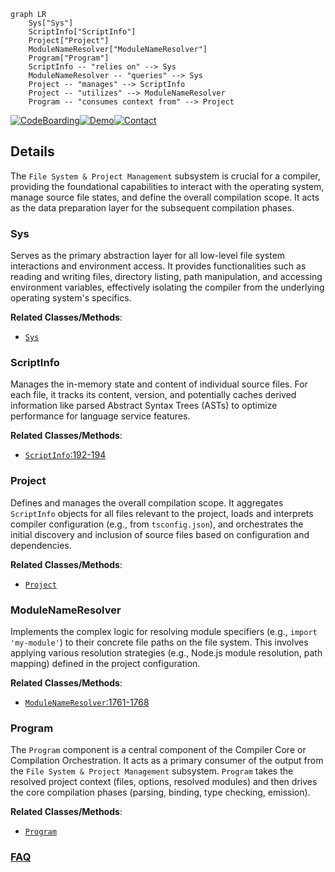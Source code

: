 ```mermaid
graph LR
    Sys["Sys"]
    ScriptInfo["ScriptInfo"]
    Project["Project"]
    ModuleNameResolver["ModuleNameResolver"]
    Program["Program"]
    ScriptInfo -- "relies on" --> Sys
    ModuleNameResolver -- "queries" --> Sys
    Project -- "manages" --> ScriptInfo
    Project -- "utilizes" --> ModuleNameResolver
    Program -- "consumes context from" --> Project
```

[![CodeBoarding](https://img.shields.io/badge/Generated%20by-CodeBoarding-9cf?style=flat-square)](https://github.com/CodeBoarding/CodeBoarding)[![Demo](https://img.shields.io/badge/Try%20our-Demo-blue?style=flat-square)](https://www.codeboarding.org/demo)[![Contact](https://img.shields.io/badge/Contact%20us%20-%20contact@codeboarding.org-lightgrey?style=flat-square)](mailto:contact@codeboarding.org)

## Details

The `File System & Project Management` subsystem is crucial for a compiler, providing the foundational capabilities to interact with the operating system, manage source file states, and define the overall compilation scope. It acts as the data preparation layer for the subsequent compilation phases.

### Sys
Serves as the primary abstraction layer for all low-level file system interactions and environment access. It provides functionalities such as reading and writing files, directory listing, path manipulation, and accessing environment variables, effectively isolating the compiler from the underlying operating system's specifics.


**Related Classes/Methods**:

- <a href="https://github.com/microsoft/TypeScript/blob/main/src/tsserver/nodeServer.ts" target="_blank" rel="noopener noreferrer">`Sys`</a>


### ScriptInfo
Manages the in-memory state and content of individual source files. For each file, it tracks its content, version, and potentially caches derived information like parsed Abstract Syntax Trees (ASTs) to optimize performance for language service features.


**Related Classes/Methods**:

- <a href="https://github.com/microsoft/TypeScript/blob/main/src/harness/harnessLanguageService.ts#L192-L194" target="_blank" rel="noopener noreferrer">`ScriptInfo`:192-194</a>


### Project
Defines and manages the overall compilation scope. It aggregates `ScriptInfo` objects for all files relevant to the project, loads and interprets compiler configuration (e.g., from `tsconfig.json`), and orchestrates the initial discovery and inclusion of source files based on configuration and dependencies.


**Related Classes/Methods**:

- <a href="https://github.com/microsoft/TypeScript/blob/main/src/services/types.ts" target="_blank" rel="noopener noreferrer">`Project`</a>


### ModuleNameResolver
Implements the complex logic for resolving module specifiers (e.g., `import 'my-module'`) to their concrete file paths on the file system. This involves applying various resolution strategies (e.g., Node.js module resolution, path mapping) defined in the project configuration.


**Related Classes/Methods**:

- <a href="https://github.com/microsoft/TypeScript/blob/main/src/compiler/moduleNameResolver.ts#L1761-L1768" target="_blank" rel="noopener noreferrer">`ModuleNameResolver`:1761-1768</a>


### Program
The `Program` component is a central component of the Compiler Core or Compilation Orchestration. It acts as a primary consumer of the output from the `File System & Project Management` subsystem. `Program` takes the resolved project context (files, options, resolved modules) and then drives the core compilation phases (parsing, binding, type checking, emission).


**Related Classes/Methods**:

- <a href="https://github.com/microsoft/TypeScript/blob/main/src/services/transpile.ts" target="_blank" rel="noopener noreferrer">`Program`</a>




### [FAQ](https://github.com/CodeBoarding/GeneratedOnBoardings/tree/main?tab=readme-ov-file#faq)